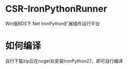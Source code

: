 # CSR-IronPythonRunner
Win版BDS下.Net IronPython扩展插件运行平台

# 如何编译

自行下载zip后在nuget处安装IronPython27，即可自行编译
